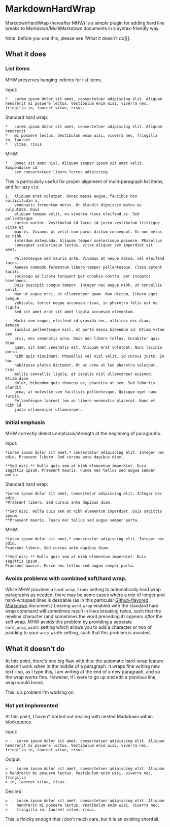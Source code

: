 # MarkdownHardWrap #

MarkdownHardWrap (hereafter MHW) is a simple plugin for adding hard line breaks to Markdown/MultiMarkdown documents in a syntax-friendly way.

Note: before you use this, please see [What it doesn't do][].

## What it does ##

### List items ###

MHW preserves hanging indents for list items.

Input: 

    *   Lorem ipsum dolor sit amet, consectetuer adipiscing elit. Aliquam hendrerit mi posuere lectus. Vestibulum enim wisi, viverra nec, fringilla in, laoreet vitae, risus.

Standard hard wrap:

    *   Lorem ipsum dolor sit amet, consectetuer adipiscing elit. Aliquam hendrerit
    *   mi posuere lectus. Vestibulum enim wisi, viverra nec, fringilla in, laoreet
    *   vitae, risus.

MHW:

    *   Donec sit amet nisl. Aliquam semper ipsum sit amet velit. Suspendisse id
        sem consectetuer libero luctus adipiscing.

This is particularly useful for proper alignment of multi-paragraph list items, and for lazy `ol`s:

    1.  Aliquam erat volutpat. Donec massa augue, faucibus non sollicitudin a,
        venenatis fermentum metus. Ut blandit dignissim metus eu vulputate. Duis
        aliquam tempus velit, eu viverra risus eleifend ac. Sed pellentesque
        cursus auctor. Vestibulum id lacus id justo vestibulum tristique vitae ut
        mauris. Vivamus ut velit non purus dictum consequat. In non metus ac nibh
        interdum malesuada. Aliquam tempor scelerisque posuere. Phasellus
        consequat scelerisque lectus, vitae aliquet sem imperdiet sit amet.

        Pellentesque sed mauris ante. Vivamus at neque massa, vel eleifend lacus.
        Aenean commodo fermentum libero tempor pellentesque. Class aptent taciti
        sociosqu ad litora torquent per conubia nostra, per inceptos himenaeos.
        Duis suscipit congue tempor. Integer nec augue nibh, ut convallis velit.
        Nam ut augue orci, et ullamcorper quam. Nam dictum, libero eget congue
        vehicula, tortor neque accumsan risus, in pharetra felis est eu ligula.
        Sed sit amet erat sit amet ligula accumsan elementum.

    -   Morbi sem neque, eleifend id gravida nec, ultrices nec diam. Aenean
        iaculis pellentesque nisl, ut porta massa bibendum id. Etiam vitae sem
        orci, nec venenatis urna. Duis non libero tellus. Curabitur quis diam
        quam, sit amet venenatis est. Aliquam erat volutpat. Nunc lacinia porta
        nibh quis tincidunt. Phasellus vel nisl velit, id cursus justo. In hac
        habitasse platea dictumst. Ut ac urna ut leo pharetra volutpat. Cras
        mollis convallis ligula, et iaculis nisl ullamcorper euismod. Etiam diam
        dolor, bibendum quis rhoncus ac, pharetra ut sem. Sed lobortis blandit
        urna, at molestie sem facilisis pellentesque. Quisque eget nunc turpis.
        Pellentesque laoreet leo ac libero venenatis placerat. Nunc et nibh id
        justo ullamcorper ullamcorper.

### Initial emphasis

MHW correctly detects emphasis/strength at the beginning of paragraphs.

Input:

    *Lorem ipsum dolor sit amet,* consectetur adipiscing elit. Integer nec odio. Praesent libero. Sed cursus ante dapibus diam. 

    **Sed nisi.** Nulla quis sem at nibh elementum imperdiet. Duis sagittis ipsum. Praesent mauris. Fusce nec tellus sed augue semper porta. 

Standard hard wrap:

    *Lorem ipsum dolor sit amet, consectetur adipiscing elit. Integer nec odio.
    *Praesent libero. Sed cursus ante dapibus diam.

    **Sed nisi. Nulla quis sem at nibh elementum imperdiet. Duis sagittis ipsum.
    **Praesent mauris. Fusce nec tellus sed augue semper porta.

MHW:

    *Lorem ipsum dolor sit amet,* consectetur adipiscing elit. Integer nec odio.
    Praesent libero. Sed cursus ante dapibus diam.

    **Sed nisi.** Nulla quis sem at nibh elementum imperdiet. Duis sagittis ipsum.
    Praesent mauris. Fusce nec tellus sed augue semper porta.

### Avoids problems with combined soft/hard wrap.

While MHW provides a `hard_wrap_lines` setting to automatically hard wrap paragraphs as needed, there may be some cases where a mix of longer and hard-wrapped lines is desirable (as in this particular [Github-flavored Markdown][] document.) Leaving `word_wrap` enabled with the standard hard wrap command will sometimes result in lines breaking twice, such that the newline character (and sometimes the word preceding it) appears *after* the soft wrap. MHW avoids this problem by providing a separate `hard_wrap_width` setting which allows you to add a character or two of padding to your `wrap_width` setting, such that this problem is avoided.

 [Github-flavored Markdown]: http://github.github.com/github-flavored-markdown/

## What it doesn't do ##

At this point, there's one big flaw with this: the automatic hard-wrap feature doesn't work when in the middle of a paragraph. It wraps fine writing new text – so, as I type this, I am writing at the end of a new paragraph, and so the wrap works fine. However, if I were to go up and edit a previous line, wrap would break.

This is a problem I'm working on. 

### Not yet implemented ###

At this point, I haven't sorted out dealing with nested Markdown within blockquotes. 

Input:

    > -  Lorem ipsum dolor sit amet, consectetuer adipiscing elit. Aliquam hendrerit mi posuere lectus. Vestibulum enim wisi, viverra nec, fringilla in, laoreet vitae, risus. 

Output:

    > -  Lorem ipsum dolor sit amet, consectetuer adipiscing elit. Aliquam
    > hendrerit mi posuere lectus. Vestibulum enim wisi, viverra nec, fringilla
    > in, laoreet vitae, risus.

Desired:

    > -  Lorem ipsum dolor sit amet, consectetuer adipiscing elit. Aliquam
    >    hendrerit mi posuere lectus. Vestibulum enim wisi, viverra nec, 
    >    fringilla in, laoreet vitae, risus.

This is finicky enough that I don't much care, but it is an existing shortfall.
